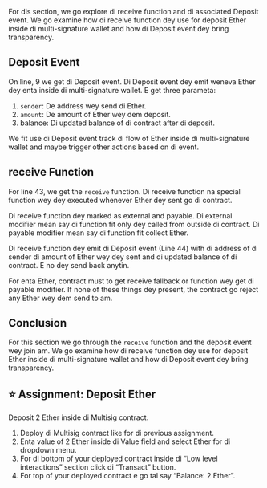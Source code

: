 For dis section, we go explore di receive function and di associated Deposit event. We go examine how di receive function dey use for deposit Ether inside di multi-signature wallet and how di Deposit event dey bring transparency.

## Deposit Event

On line, 9 we get di Deposit event. Di Deposit event dey emit weneva Ether dey enta inside di multi-signature wallet. E get three parameta:

1. `sender`: De address wey send di Ether.
2. `amount`: De amount of Ether wey dem deposit.
3. balance: Di updated balance of di contract after di deposit.

We fit use di Deposit event track di flow of Ether inside di multi-signature wallet and maybe trigger other actions based on di event.

## receive Function

For line 43, we get the `receive` function. Di receive function na special function wey dey executed whenever Ether dey sent go di contract.

Di receive function dey marked as external and payable. Di external modifier mean say di function fit only dey called from outside di contract. Di payable modifier mean say di function fit collect Ether.

Di receive function dey emit di Deposit event (Line 44) with di address of di sender di amount of Ether wey dey sent and di updated balance of di contract. E no dey send back anytin.

For enta Ether, contract must to get receive fallback or function wey get di payable modifier. If none of these things dey present, the contract go reject any Ether wey dem send to am.

## Conclusion

For this section we go through the `receive` function and the deposit event wey join am. We go examine how di receive function dey use for deposit Ether inside di multi-signature wallet and how di Deposit event dey bring transparency.

## ⭐️ Assignment: Deposit Ether

Deposit 2 Ether inside di Multisig contract.

1. Deploy di Multisig contract like for di previous assignment.
2. Enta value of 2 Ether inside di Value field and select Ether for di dropdown menu.
3. For di bottom of your deployed contract inside di “Low level interactions” section click di “Transact” button.
4. For top of your deployed contract e go tal say “Balance: 2 Ether”.